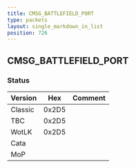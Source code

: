 ```yaml
---
title: CMSG_BATTLEFIELD_PORT
type: packets
layout: single_markdown_in_list
position: 726
---
```


## CMSG_BATTLEFIELD_PORT

### Status

Version    | Hex        | Comment
---------- | ---------- | ---------- 
Classic    | 0x2D5      |
TBC        | 0x2D5      |
WotLK      | 0x2D5      |
Cata       |            |
MoP        |            |